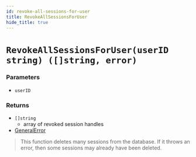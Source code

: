 ```yaml
---
id: revoke-all-sessions-for-user
title: RevokeAllSessionsForUser
hide_title: true
---
```


# `RevokeAllSessionsForUser(userID string) ([]string, error)`

### Parameters
- `userID`

### Returns
- `[]string`
    - array of revoked session handles
- [GeneralError](./error-handling/general-error)

> This function deletes many sessions from the database. If it throws an error, then some sessions may already have been deleted.